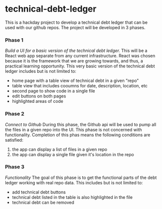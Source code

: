 # technical-debt-ledger

This is a hackday project to develop a technical debt ledger that can be used with our github repos. The project will be developed in 3 phases. 

### Phase 1 
_Build a UI for a basic version of the technical debt ledger._
This will be a React web app separate from any current infrastructure. React was chosen because it is the framework that we are growing towards, and thus, a practical learning opportunity. This very basic version of the technical debt ledger includes but is not limited to:
- home page with a table view of technical debt in a given "repo"
- table view that includes cooumns for date, description, location, etc
- second page to show code in a single file
- edit buttons on both pages
- highlighted areas of code

### Phase 2
_Connect to Github_
During this phase, the Github api will be used to pump all the files in a given repo into the UI. This phase is not concerned with functionality. Completion of this phas means the following conditions are satisfied:
1. the app can display a list of files in a given repo
2. the app can display a single file given it's location in the repo

### Phase 3
_Functionality_
The goal of this phase is to get the functional parts of the debt ledger working with real repo data. This includes but is not limited to:
- add technical debt buttons
- technical debt listed in the table is also highlighted in the file
- technical debt can be removed


